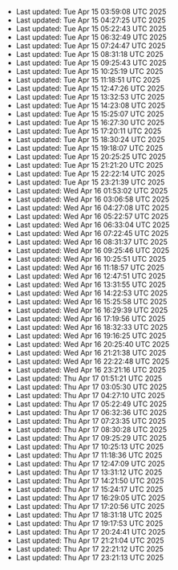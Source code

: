 
- Last updated: Tue Apr 15 03:59:08 UTC 2025
- Last updated: Tue Apr 15 04:27:25 UTC 2025
- Last updated: Tue Apr 15 05:22:43 UTC 2025
- Last updated: Tue Apr 15 06:32:49 UTC 2025
- Last updated: Tue Apr 15 07:24:47 UTC 2025
- Last updated: Tue Apr 15 08:31:18 UTC 2025
- Last updated: Tue Apr 15 09:25:43 UTC 2025
- Last updated: Tue Apr 15 10:25:19 UTC 2025
- Last updated: Tue Apr 15 11:18:51 UTC 2025
- Last updated: Tue Apr 15 12:47:26 UTC 2025
- Last updated: Tue Apr 15 13:32:53 UTC 2025
- Last updated: Tue Apr 15 14:23:08 UTC 2025
- Last updated: Tue Apr 15 15:25:07 UTC 2025
- Last updated: Tue Apr 15 16:27:30 UTC 2025
- Last updated: Tue Apr 15 17:20:11 UTC 2025
- Last updated: Tue Apr 15 18:30:24 UTC 2025
- Last updated: Tue Apr 15 19:18:07 UTC 2025
- Last updated: Tue Apr 15 20:25:25 UTC 2025
- Last updated: Tue Apr 15 21:21:20 UTC 2025
- Last updated: Tue Apr 15 22:22:14 UTC 2025
- Last updated: Tue Apr 15 23:21:39 UTC 2025
- Last updated: Wed Apr 16 01:53:02 UTC 2025
- Last updated: Wed Apr 16 03:06:58 UTC 2025
- Last updated: Wed Apr 16 04:27:08 UTC 2025
- Last updated: Wed Apr 16 05:22:57 UTC 2025
- Last updated: Wed Apr 16 06:33:04 UTC 2025
- Last updated: Wed Apr 16 07:22:45 UTC 2025
- Last updated: Wed Apr 16 08:31:37 UTC 2025
- Last updated: Wed Apr 16 09:25:46 UTC 2025
- Last updated: Wed Apr 16 10:25:51 UTC 2025
- Last updated: Wed Apr 16 11:18:57 UTC 2025
- Last updated: Wed Apr 16 12:47:51 UTC 2025
- Last updated: Wed Apr 16 13:31:55 UTC 2025
- Last updated: Wed Apr 16 14:22:53 UTC 2025
- Last updated: Wed Apr 16 15:25:58 UTC 2025
- Last updated: Wed Apr 16 16:29:39 UTC 2025
- Last updated: Wed Apr 16 17:19:56 UTC 2025
- Last updated: Wed Apr 16 18:32:33 UTC 2025
- Last updated: Wed Apr 16 19:16:25 UTC 2025
- Last updated: Wed Apr 16 20:25:40 UTC 2025
- Last updated: Wed Apr 16 21:21:38 UTC 2025
- Last updated: Wed Apr 16 22:22:48 UTC 2025
- Last updated: Wed Apr 16 23:21:16 UTC 2025
- Last updated: Thu Apr 17 01:51:21 UTC 2025
- Last updated: Thu Apr 17 03:05:30 UTC 2025
- Last updated: Thu Apr 17 04:27:10 UTC 2025
- Last updated: Thu Apr 17 05:22:49 UTC 2025
- Last updated: Thu Apr 17 06:32:36 UTC 2025
- Last updated: Thu Apr 17 07:23:35 UTC 2025
- Last updated: Thu Apr 17 08:30:28 UTC 2025
- Last updated: Thu Apr 17 09:25:29 UTC 2025
- Last updated: Thu Apr 17 10:25:13 UTC 2025
- Last updated: Thu Apr 17 11:18:36 UTC 2025
- Last updated: Thu Apr 17 12:47:09 UTC 2025
- Last updated: Thu Apr 17 13:31:12 UTC 2025
- Last updated: Thu Apr 17 14:21:50 UTC 2025
- Last updated: Thu Apr 17 15:24:17 UTC 2025
- Last updated: Thu Apr 17 16:29:05 UTC 2025
- Last updated: Thu Apr 17 17:20:56 UTC 2025
- Last updated: Thu Apr 17 18:31:18 UTC 2025
- Last updated: Thu Apr 17 19:17:53 UTC 2025
- Last updated: Thu Apr 17 20:24:41 UTC 2025
- Last updated: Thu Apr 17 21:21:04 UTC 2025
- Last updated: Thu Apr 17 22:21:12 UTC 2025
- Last updated: Thu Apr 17 23:21:13 UTC 2025
